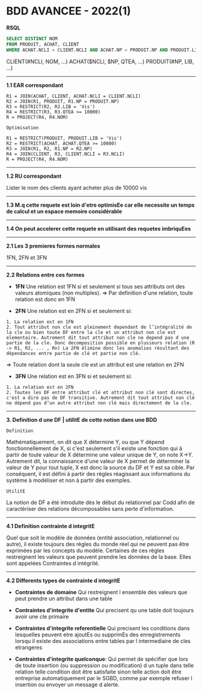 # BDD AVANCEE - 2022(1)

**RSQL**
```sql
SELECT DISTINCT NOM
FROM PRODUIT, ACHAT, CLIENT
WHERE ACHAT.NCLI = CLIENT.NCLI AND ACHAT.NP = PRODUIT.NP AND PRODUIT.LIB = "Vis" AND ACHAT.QTEA >= 10000
```

CLIENT(#NCLI, NOM, ...)
ACHAT($NCLI, $NP, QTEA, ...)
PRODUIT(#NP, LIB, ...)

---

**1.1 EAR correspondant**

```
R1 = JOIN(ACHAT, CLIENT, ACHAT.NCLI = CLIENT.NCLI)
R2 = JOIN(R1, PRODUIT, R1.NP = PRODUIT.NP)
R3 = RESTRICT(R2, R2.LIB = 'Vis')
R4 = RESTRICT(R3, R3.QTEA >= 10000)
R = PROJECT(R4, R4.NOM)
```

`Optimisation`

```
R1 = RESTRICT(PRODUIT, PRODUIT.LIB = 'Vis')
R2 = RESTRICT(ACHAT, ACHAT.QTEA >= 10000)
R3 = JOIN(R1, R2, R1.NP = R2.NP)
R4 = JOIN(CLIENT, R3, CLIENT.NCLI = R3.NCLI)
R = PROJECT(R4, R4.NOM)
```

---

**1.2 RU correspondant**

Lister le nom des clients ayant acheter plus de 10000 vis

---

**1.3 M.q cette requete est loin d'etre optimisEe car elle necessite un temps de calcul et un espace memoire considérable**

---

**1.4 On peut accelerer cette requete en utilisant des requetes imbriquEes**

---

**2.1 Les 3 premieres formes normales**

1FN, 2FN et 3FN 

---

**2.2 Relations entre ces formes**

- **1FN**
Une relation est 1FN si et seulement si tous ses attributs ont des valeurs atomiques (non multiples). 
=> Par definition d'une relation, toute relation est donc en 1FN

- **2FN**
Une relation est en 2FN si et seulement si:
```
1. La relation est en 1FN
2. Tout attribut non cle est pleinement dependant de l’intégralité de la cle ou bien toute DF entre la cle et un attribut non cle est elementaire. Autrement dit tout attribut non cle ne depend pas d une partie de la cle. Donc decomposition possible en plusieurs relation (R -> R1, R2, ... , Rn) La 2FN élimine donc les anomalies résultant des dépendances entre partie de clé et partie non clé.
```
=> Toute relation dont la seule cle est un attribut est une relation en 2FN

- **3FN**
Une relation est en 3FN si et seulement si:
```
1. La relation est en 2FN 
2. Toutes les DF entre attribut clé et attribut non clé sont directes, c'est a dire pas de DF transitive. Autrement dit tout attribut non clé ne dépend pas d’un autre attribut non clé mais directement de la cle.
```

---

**3. Definition d une DF | utilitE de cette notion dans une BDD**

`Definition` 

Mathématiquement, on dit que X détermine Y, ou que Y dépend fonctionnellement de X, si c'est seulement s'il existe une fonction qui à partir de toute valeur de X détermine une valeur unique de Y, on note X->Y. Autrement dit, la connaissance d'une valeur de X permet de déterminer la valeur de Y pour tout tuple, X est donc la source du DF et Y est sa cible. Par conséquent, il est défini à partir des règles réagissant aux informations du système à modéliser et non à partir des exemples.

`UtilitE` 

La notion de DF a été introduite dès le début du relationnel par Codd afin de caractériser des relations décomposables sans perte d'information.

---

**4.1 Definition contrainte d integritE**

Quel que soit le modèle de données (entité association, relationnel ou autre), il existe toujours des règles du monde réel qui ne peuvent pas être exprimées par les concepts du modèle. Certaines de ces règles restreignent les valeurs que peuvent prendre les données de la base. Elles sont appelées Contraintes d intégrité.

---

**4.2 Differents types de contrainte d integritE**

- **Contraintes de domaine** 
Qui restreignent l ensemble des valeurs que peut prendre un attribut dans une table 
  
- **Contraintes d'integrite d'entite**
Qui precisent qu une table doit toujours avoir une cle primaire 
  
- **Contraintes d'integrite referentielle**
Qui precisent les conditions dans lesquelles peuvent etre ajoutEs ou supprimEs des enregistrements lorsqu il existe des associations entre tables par l intermediaire de cles etrangeres
  
- **Contraintes d'integrite quelconque**: 
Qui permet de spécifier que lors de toute insertion (ou suppression ou modification) d un tuple dans telle relation telle condition doit être satisfaite sinon telle action doit être entreprise automatiquement par le SGBD, comme par exemple refuser l insertion ou envoyer un message d alerte.